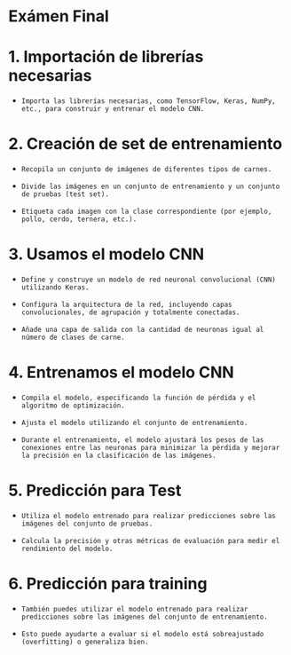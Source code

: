 # Exámen Final

# 1. Importación de librerías necesarias
 -     Importa las librerías necesarias, como TensorFlow, Keras, NumPy, etc., para construir y entrenar el modelo CNN.
# 2. Creación de set de entrenamiento
 -     Recopila un conjunto de imágenes de diferentes tipos de carnes.
 -     Divide las imágenes en un conjunto de entrenamiento y un conjunto de pruebas (test set).
 -     Etiqueta cada imagen con la clase correspondiente (por ejemplo, pollo, cerdo, ternera, etc.).
# 3. Usamos el modelo CNN 
-     Define y construye un modelo de red neuronal convolucional (CNN) utilizando Keras.
-     Configura la arquitectura de la red, incluyendo capas convolucionales, de agrupación y totalmente conectadas.
-     Añade una capa de salida con la cantidad de neuronas igual al número de clases de carne.
# 4. Entrenamos el modelo CNN
-     Compila el modelo, especificando la función de pérdida y el algoritmo de optimización.
-     Ajusta el modelo utilizando el conjunto de entrenamiento.
-     Durante el entrenamiento, el modelo ajustará los pesos de las conexiones entre las neuronas para minimizar la pérdida y mejorar la precisión en la clasificación de las imágenes.
# 5. Predicción para Test
-     Utiliza el modelo entrenado para realizar predicciones sobre las imágenes del conjunto de pruebas.
-     Calcula la precisión y otras métricas de evaluación para medir el rendimiento del modelo.
# 6. Predicción para training
-     También puedes utilizar el modelo entrenado para realizar predicciones sobre las imágenes del conjunto de entrenamiento.
-     Esto puede ayudarte a evaluar si el modelo está sobreajustado (overfitting) o generaliza bien.

